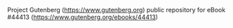 Project Gutenberg (https://www.gutenberg.org) public repository for eBook #44413 (https://www.gutenberg.org/ebooks/44413)
